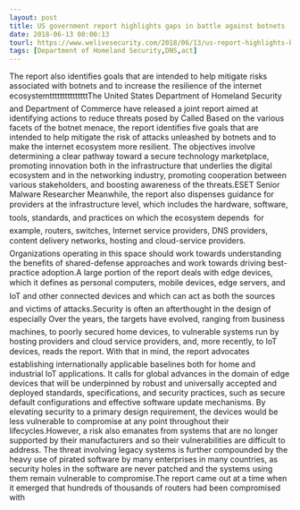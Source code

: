 ```yaml
---
layout: post
title: US government report highlights gaps in battle against botnets
date: 2018-06-13 00:00:13
tourl: https://www.welivesecurity.com/2018/06/13/us-report-highlights-battle-botnets/
tags: [Department of Homeland Security,DNS,act]
---
```

The report also identifies goals that are intended to help mitigate risks associated with botnets and to increase the resilience of the internet ecosystemtttttttttttttttThe United States Department of Homeland Security and Department of Commerce have released a joint report aimed at identifying actions to reduce threats posed by Called Based on the various facets of the botnet menace, the report identifies five goals that are intended to help mitigate the risk of attacks unleashed by botnets and to make the internet ecosystem more resilient. The objectives involve determining a clear pathway toward a secure technology marketplace, promoting innovation both in the infrastructure that underlies the digital ecosystem and in the networking industry, promoting cooperation between various stakeholders, and boosting awareness of the threats.ESET Senior Malware Researcher Meanwhile, the report also dispenses guidance for providers at the infrastructure level, which includes the hardware, software, tools, standards, and practices on which the ecosystem depends  for example, routers, switches, Internet service providers, DNS providers, content delivery networks, hosting and cloud-service providers. Organizations operating in this space should work towards understanding the benefits of shared-defense approaches and work towards driving best-practice adoption.A large portion of the report deals with edge devices, which it defines as personal computers, mobile devices, edge servers, and IoT and other connected devices and which can act as both the sources and victims of attacks.Security is often an afterthought in the design of especially Over the years, the targets have evolved, ranging from business machines, to poorly secured home devices, to vulnerable systems run by hosting providers and cloud service providers, and, more recently, to IoT devices, reads the report. With that in mind, the report advocates establishing internationally applicable baselines both for home and industrial IoT applications. It calls for global advances in the domain of edge devices that will be underpinned by robust and universally accepted and deployed standards, specifications, and security practices, such as secure default configurations and effective software update mechanisms. By elevating security to a primary design requirement, the devices would be less vulnerable to compromise at any point throughout their lifecycles.However, a risk also emanates from systems that are no longer supported by their manufacturers and so their vulnerabilities are difficult to address. The threat involving legacy systems is further compounded by the heavy use of pirated software by many enterprises in many countries, as security holes in the software are never patched and the systems using them remain vulnerable to compromise.The report came out at a time when it emerged that hundreds of thousands of routers had been compromised with 